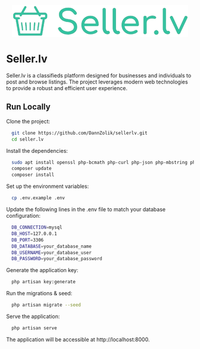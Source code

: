 <p align="center">
    <img src="./public/logo.png" alt="Project logo">
</p>

# Seller.lv

Seller.lv is a classifieds platform designed for businesses and individuals to post and browse listings. The project leverages modern web technologies to provide a robust and efficient user experience.


## Run Locally

Clone the project:

```bash
  git clone https://github.com/DannZolik/sellerlv.git
  cd seller.lv
```
Install the dependencies:
```bash
  sudo apt install openssl php-bcmath php-curl php-json php-mbstring php-mysql php-tokenizer php-xml php-zip
  composer update
  composer install
```
Set up the environment variables:
```bash
  cp .env.example .env
```
Update the following lines in the .env file to match your database configuration:
```bash
  DB_CONNECTION=mysql
  DB_HOST=127.0.0.1
  DB_PORT=3306
  DB_DATABASE=your_database_name
  DB_USERNAME=your_database_user
  DB_PASSWORD=your_database_password
```
Generate the application key:
```bash
  php artisan key:generate

```
Run the migrations & seed:
```bash
  php artisan migrate --seed
```
Serve the application:
```bash
  php artisan serve
```

The application will be accessible at http://localhost:8000.

